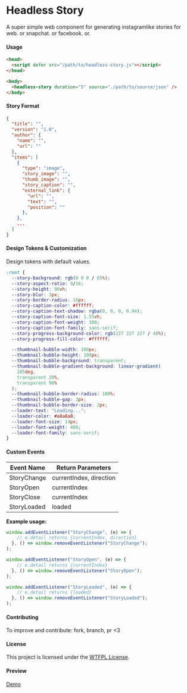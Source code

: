 # Headless Story

A super simple web component for generating instagramlike stories for web. or snapchat. or facebook. or.

#### Usage

```html
<head>
  <script defer src="/path/to/headless-story.js"></script>
</head>

<body>
  <headless-story duration="5" source="./path/to/source/json" />
</body>
```

#### Story Format

```json
{
  "title": "",
  "version": "1.0",
  "author": {
    "name": "",
    "url": ""
  },
  "items": [
    {
      "type": "image",
      "story_image": "",
      "thumb_image": "",
      "story_caption": "",
      "external_link": {
        "url": "",
        "text": "",
        "position": ""
      },
    },
    ...
  ]
}
```

#### Design Tokens & Customization

Design tokens with default values.

```css
:root {
  --story-background: rgb(0 0 0 / 85%);
  --story-aspect-ratio: 9/16;
  --story-height: 90vh;
  --story-blur: 3px;
  --story-border-radius: 16px;
  --story-caption-color: #ffffff;
  --story-caption-text-shadow: rgba(0, 0, 0, 0.94);
  --story-caption-font-size: 1.55vh;
  --story-caption-font-weight: 300;
  --story-caption-font-family: sans-serif;
  --story-progress-background-color: rgb(227 227 227 / 40%);
  --story-progress-fill-color: #ffffff;

  --thumbnail-bubble-width: 100px;
  --thumbnail-bubble-height: 100px;
  --thumbnail-bubble-background: transparent;
  --thumbnail-bubble-gradient-background: linear-gradient(
    185deg,
    transparent 20%,
    transparent 90%
  );
  --thumbnail-bubble-border-radius: 100%;
  --thumbnail-bubble-gap: 3px;
  --thumbnail-bubble-border-size: 2px;
  --loader-text: "Loading...";
  --loader-color: #a8a8a8;
  --loader-font-size: 14px;
  --loader-font-weight: 400;
  --loader-font-family: sans-serif;
}
```

#### Custom Events

| Event Name  | Return Parameters       |
| ----------- | ----------------------- |
| StoryChange | currentIndex, direction |
| StoryOpen   | currentIndex            |
| StoryClose  | currentIndex            |
| StoryLoaded | loaded                  |

**Example usage:**

```js
window.addEventListener("StoryChange", (e) => {
    // e.detail returns {currentIndex, direction}
  }, () => window.removeEventListener("StoryChange");
);
```

```js
window.addEventListener("StoryOpen", (e) => {
    // e.detail returns {currentIndex}
  }, () => window.removeEventListener("StoryOpen");
);
```

```js
window.addEventListener("StoryLoaded", (e) => {
    // e.detail returns {loaded}
  }, () => window.removeEventListener("StoryLoaded");
);
```

#### Contributing

To improve and contribute: fork, branch, pr <3

#### License

This project is licensed under the [WTFPL License](LICENSE).

#### Preview

[Demo](https://t.ly/VyX8E)
